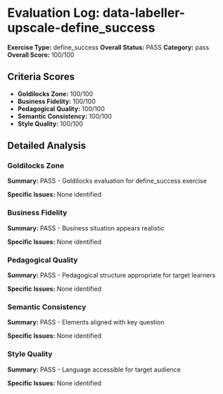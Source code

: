 # Evaluation Log: data-labeller-upscale-define_success

**Exercise Type:** define_success
**Overall Status:** PASS
**Category:** pass
**Overall Score:** 100/100

## Criteria Scores

- **Goldilocks Zone:** 100/100
- **Business Fidelity:** 100/100
- **Pedagogical Quality:** 100/100
- **Semantic Consistency:** 100/100
- **Style Quality:** 100/100

## Detailed Analysis

### Goldilocks Zone
**Summary:** PASS - Goldilocks evaluation for define_success exercise

**Specific Issues:** None identified

### Business Fidelity
**Summary:** PASS - Business situation appears realistic

**Specific Issues:** None identified

### Pedagogical Quality
**Summary:** PASS - Pedagogical structure appropriate for target learners

**Specific Issues:** None identified

### Semantic Consistency
**Summary:** PASS - Elements aligned with key question

**Specific Issues:** None identified

### Style Quality
**Summary:** PASS - Language accessible for target audience

**Specific Issues:** None identified

